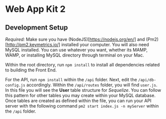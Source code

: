 # Web App Kit 2

## Development Setup

*Required:* Make sure you have (NodeJS)[https://nodejs.org/en/] and (Pm2)[http://pm2.keymetrics.io/] installed your computer. You will also need MySQL installed. You can use whatever you want, whether its MAMP, WAMP, or installing MySQL directory through terminal on your Mac.

Within the root directory, run `npm install` to install all dependencies related to building the Front End.

For the API, run `npm install` within the `/api` folder. Next, edit the `/api/db-config.js` accordingly. Within the `/api/routes` folder, you will find `user.js`. In this file you will see the **User** table structure for *Sequelize*. You can follow this pattern for other tables you may create within your MySQL database. Once tables are created as defined within the file, you can run your API server with the following command `pm2 start index.js -n myServer` within the `/api` folder.
